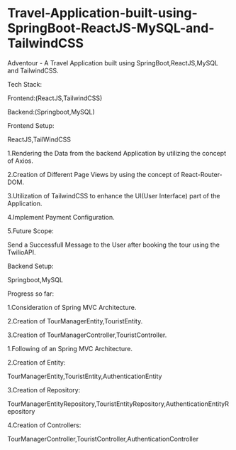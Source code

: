 # Travel-Application-built-using-SpringBoot-ReactJS-MySQL-and-TailwindCSS
Adventour - A Travel Application built using SpringBoot,ReactJS,MySQL and TailwindCSS.

Tech Stack:

Frontend:(ReactJS,TailwindCSS)

Backend:(Springboot,MySQL)


Frontend Setup:

ReactJS,TailWindCSS

1.Rendering the Data from the backend Application by utilizing the concept of Axios.

2.Creation of Different Page Views by using the concept of React-Router-DOM.

3.Utilization of TailwindCSS to enhance the UI(User Interface) part of the Application.

4.Implement Payment Configuration.

5.Future Scope:

Send a Successfull Message to the User after booking the tour using the TwilioAPI.



Backend Setup: 

Springboot,MySQL

Progress so far:

1.Consideration of Spring MVC Architecture.

2.Creation of TourManagerEntity,TouristEntity.

3.Creation of TourManagerController,TouristController.

1.Following of an Spring MVC Architecture.

2.Creation of Entity:

TourManagerEntity,TouristEntity,AuthenticationEntity

3.Creation of Repository:

TourManagerEntityRepository,TouristEntityRepository,AuthenticationEntityRepository

4.Creation of Controllers:

TourManagerController,TouristController,AuthenticationController
